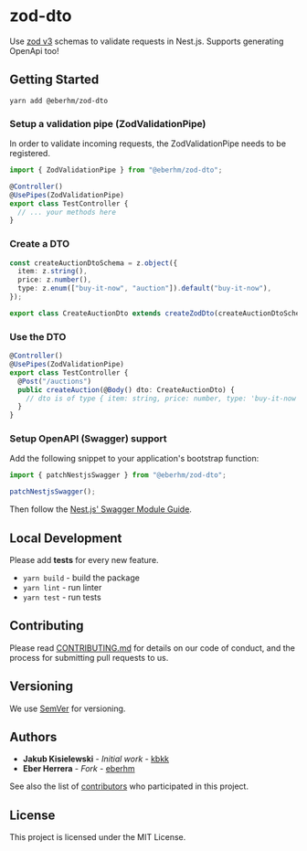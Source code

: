 # zod-dto

Use [zod v3](https://github.com/colinhacks/zod/tree/v3) schemas to validate requests in Nest.js.
Supports generating OpenApi too!

## Getting Started

`yarn add @eberhm/zod-dto`

### Setup a validation pipe (ZodValidationPipe)

In order to validate incoming requests, the ZodValidationPipe needs to be registered.

```ts
import { ZodValidationPipe } from "@eberhm/zod-dto";

@Controller()
@UsePipes(ZodValidationPipe)
export class TestController {
  // ... your methods here
}
```

### Create a DTO

```ts
const createAuctionDtoSchema = z.object({
  item: z.string(),
  price: z.number(),
  type: z.enum(["buy-it-now", "auction"]).default("buy-it-now"),
});

export class CreateAuctionDto extends createZodDto(createAuctionDtoSchema) {}
```

### Use the DTO

```ts
@Controller()
@UsePipes(ZodValidationPipe)
export class TestController {
  @Post("/auctions")
  public createAuction(@Body() dto: CreateAuctionDto) {
    // dto is of type { item: string, price: number, type: 'buy-it-now' | 'auction' }
  }
}
```

### Setup OpenAPI (Swagger) support

Add the following snippet to your application's bootstrap function:

```ts
import { patchNestjsSwagger } from "@eberhm/zod-dto";

patchNestjsSwagger();
```

Then follow the [Nest.js' Swagger Module Guide](https://docs.nestjs.com/openapi/introduction).

## Local Development

Please add **tests** for every new feature.

- `yarn build` - build the package
- `yarn lint` - run linter
- `yarn test` - run tests

## Contributing

Please read [CONTRIBUTING.md](https://github.com/kbkk/abitia/tree/master/packages/zod-dto) for details on our code of conduct, and the process for submitting pull requests to us.

## Versioning

We use [SemVer](http://semver.org/) for versioning.

## Authors

- **Jakub Kisielewski** - _Initial work_ - [kbkk](https://github.com/kbkk)
- **Eber Herrera** - _Fork_ - [eberhm](https://github.com/eberhm)

See also the list of [contributors](https://github.com/kbkk/abitia/contributors) who participated in this project.

## License

This project is licensed under the MIT License.
